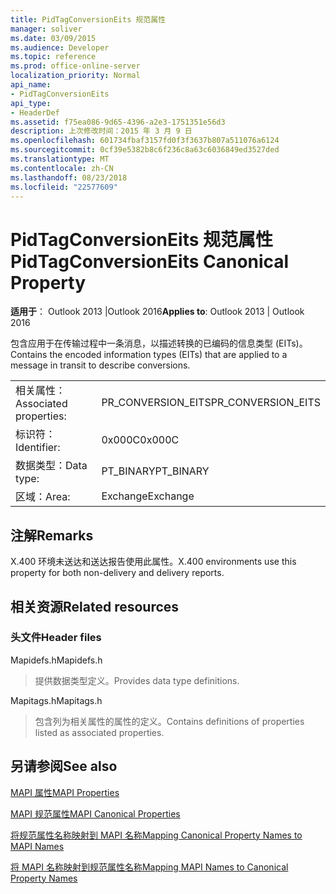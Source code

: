 ```yaml
---
title: PidTagConversionEits 规范属性
manager: soliver
ms.date: 03/09/2015
ms.audience: Developer
ms.topic: reference
ms.prod: office-online-server
localization_priority: Normal
api_name:
- PidTagConversionEits
api_type:
- HeaderDef
ms.assetid: f75ea086-9d65-4396-a2e3-1751351e56d3
description: 上次修改时间：2015 年 3 月 9 日
ms.openlocfilehash: 601734fbaf3157fd0f3f3637b807a511076a6124
ms.sourcegitcommit: 0cf39e5382b8c6f236c8a63c6036849ed3527ded
ms.translationtype: MT
ms.contentlocale: zh-CN
ms.lasthandoff: 08/23/2018
ms.locfileid: "22577609"
---
```

# <a name="pidtagconversioneits-canonical-property"></a><span data-ttu-id="c673b-103">PidTagConversionEits 规范属性</span><span class="sxs-lookup"><span data-stu-id="c673b-103">PidTagConversionEits Canonical Property</span></span>

  
  
<span data-ttu-id="c673b-104">**适用于**： Outlook 2013 |Outlook 2016</span><span class="sxs-lookup"><span data-stu-id="c673b-104">**Applies to**: Outlook 2013 | Outlook 2016</span></span> 
  
<span data-ttu-id="c673b-105">包含应用于在传输过程中一条消息，以描述转换的已编码的信息类型 (EITs)。</span><span class="sxs-lookup"><span data-stu-id="c673b-105">Contains the encoded information types (EITs) that are applied to a message in transit to describe conversions.</span></span>
  
|||
|:-----|:-----|
|<span data-ttu-id="c673b-106">相关属性：</span><span class="sxs-lookup"><span data-stu-id="c673b-106">Associated properties:</span></span>  <br/> |<span data-ttu-id="c673b-107">PR_CONVERSION_EITS</span><span class="sxs-lookup"><span data-stu-id="c673b-107">PR_CONVERSION_EITS</span></span>  <br/> |
|<span data-ttu-id="c673b-108">标识符：</span><span class="sxs-lookup"><span data-stu-id="c673b-108">Identifier:</span></span>  <br/> |<span data-ttu-id="c673b-109">0x000C</span><span class="sxs-lookup"><span data-stu-id="c673b-109">0x000C</span></span>  <br/> |
|<span data-ttu-id="c673b-110">数据类型：</span><span class="sxs-lookup"><span data-stu-id="c673b-110">Data type:</span></span>  <br/> |<span data-ttu-id="c673b-111">PT_BINARY</span><span class="sxs-lookup"><span data-stu-id="c673b-111">PT_BINARY</span></span>  <br/> |
|<span data-ttu-id="c673b-112">区域：</span><span class="sxs-lookup"><span data-stu-id="c673b-112">Area:</span></span>  <br/> |<span data-ttu-id="c673b-113">Exchange</span><span class="sxs-lookup"><span data-stu-id="c673b-113">Exchange</span></span>  <br/> |
   
## <a name="remarks"></a><span data-ttu-id="c673b-114">注解</span><span class="sxs-lookup"><span data-stu-id="c673b-114">Remarks</span></span>

<span data-ttu-id="c673b-115">X.400 环境未送达和送达报告使用此属性。</span><span class="sxs-lookup"><span data-stu-id="c673b-115">X.400 environments use this property for both non-delivery and delivery reports.</span></span>
  
## <a name="related-resources"></a><span data-ttu-id="c673b-116">相关资源</span><span class="sxs-lookup"><span data-stu-id="c673b-116">Related resources</span></span>

### <a name="header-files"></a><span data-ttu-id="c673b-117">头文件</span><span class="sxs-lookup"><span data-stu-id="c673b-117">Header files</span></span>

<span data-ttu-id="c673b-118">Mapidefs.h</span><span class="sxs-lookup"><span data-stu-id="c673b-118">Mapidefs.h</span></span>
  
> <span data-ttu-id="c673b-119">提供数据类型定义。</span><span class="sxs-lookup"><span data-stu-id="c673b-119">Provides data type definitions.</span></span>
    
<span data-ttu-id="c673b-120">Mapitags.h</span><span class="sxs-lookup"><span data-stu-id="c673b-120">Mapitags.h</span></span>
  
> <span data-ttu-id="c673b-121">包含列为相关属性的属性的定义。</span><span class="sxs-lookup"><span data-stu-id="c673b-121">Contains definitions of properties listed as associated properties.</span></span>
    
## <a name="see-also"></a><span data-ttu-id="c673b-122">另请参阅</span><span class="sxs-lookup"><span data-stu-id="c673b-122">See also</span></span>



[<span data-ttu-id="c673b-123">MAPI 属性</span><span class="sxs-lookup"><span data-stu-id="c673b-123">MAPI Properties</span></span>](mapi-properties.md)
  
[<span data-ttu-id="c673b-124">MAPI 规范属性</span><span class="sxs-lookup"><span data-stu-id="c673b-124">MAPI Canonical Properties</span></span>](mapi-canonical-properties.md)
  
[<span data-ttu-id="c673b-125">将规范属性名称映射到 MAPI 名称</span><span class="sxs-lookup"><span data-stu-id="c673b-125">Mapping Canonical Property Names to MAPI Names</span></span>](mapping-canonical-property-names-to-mapi-names.md)
  
[<span data-ttu-id="c673b-126">将 MAPI 名称映射到规范属性名称</span><span class="sxs-lookup"><span data-stu-id="c673b-126">Mapping MAPI Names to Canonical Property Names</span></span>](mapping-mapi-names-to-canonical-property-names.md)

